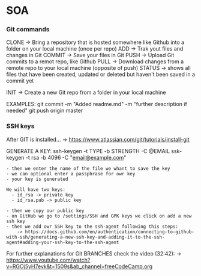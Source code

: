 # SOA

### Git commands
CLONE -> Bring a repository that is hosted somewhere like Github into a folder on your local machine (once per repo)
ADD -> Trak yout files and changes in Git
COMMIT -> Save your files in Git
PUSH -> Upload Git commits to a remot repo, like Github
PULL -> Download changes from a remote repo to your local machine (opposite of push)
STATUS -> shows all files that have been created, updated or deleted but haven't been saved in a commit yet

INIT -> Create a new Git repo from a folder in your local machine

EXAMPLES:
  git commit -m "Added readme.md" -m "further description if needed"
  git push origin master
  
### SSH keys

After GIT is installed...
-> https://www.atlassian.com/git/tutorials/install-git

GENERATE A KEY: 
    ssh-keygen -t TYPE -b STRENGTH -C @EMAIL
    ssk-keygen -t rsa -b 4096 -C "email@example.com"
    
    - then we enter the name of the file we whant to save the key
    - we can optional enter a passphrase for owr key
    - your key is generated
    
    We will have two keys: 
      - id_rsa -> private key
      - id_rsa.pub -> public key
    
    - then we copy our public key
    - on GitHub we go to /settings/SSH and GPK keys we click on add a new ssh key
    - then we add owr SSH key to the ssh-agent following this steps:
        -> https://docs.github.com/en/authentication/connecting-to-github-with-ssh/generating-a-new-ssh-key-and-adding-it-to-the-ssh-agent#adding-your-ssh-key-to-the-ssh-agent 
    
    
For further explanations for Git BRANCHES check the video (32:42):
-> https://www.youtube.com/watch?v=RGOj5yH7evk&t=1509s&ab_channel=freeCodeCamp.org
